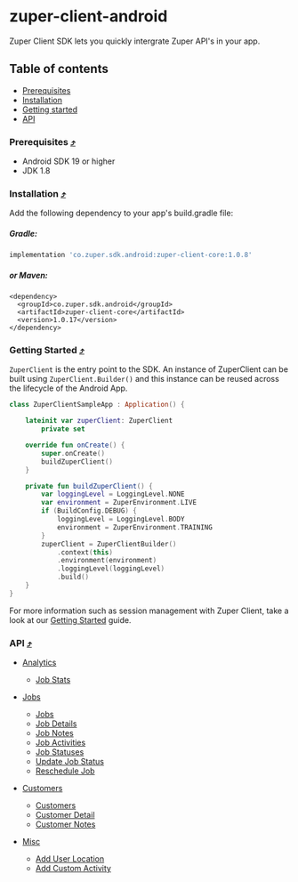 # zuper-client-android
Zuper Client SDK lets you quickly intergrate Zuper API's in your app. 

## Table of contents
- [Prerequisites](#prerequisites-)
- [Installation](#installation-)
- [Getting started](#getting-started-)
- [API](#api-)

### Prerequisites [⤴](#table-of-contents)
* Android SDK 19 or higher
* JDK 1.8

### Installation [⤴](#table-of-contents)
Add the following dependency to your app's build.gradle file:
##### Gradle:

```gradle
implementation 'co.zuper.sdk.android:zuper-client-core:1.0.8'
```

##### or Maven:

```
<dependency>
  <groupId>co.zuper.sdk.android</groupId>
  <artifactId>zuper-client-core</artifactId>
  <version>1.0.17</version>
</dependency>
```

### Getting Started [⤴](#table-of-contents)
`ZuperClient` is the entry point to the SDK. An instance of ZuperClient can be built using `ZuperClient.Builder()` and this instance can be reused across the lifecycle of the Android App.
```kotlin
class ZuperClientSampleApp : Application() {

    lateinit var zuperClient: ZuperClient
        private set

    override fun onCreate() {
        super.onCreate()
        buildZuperClient()
    }

    private fun buildZuperClient() {
        var loggingLevel = LoggingLevel.NONE
        var environment = ZuperEnvironment.LIVE
        if (BuildConfig.DEBUG) {
            loggingLevel = LoggingLevel.BODY
            environment = ZuperEnvironment.TRAINING
        }
        zuperClient = ZuperClientBuilder()
            .context(this)
            .environment(environment)
            .loggingLevel(loggingLevel)
            .build()
    }
}
```

For more information such as session management with Zuper Client, take a look at our [Getting Started](docs/getting-started.md) guide.

### API [⤴](#table-of-contents)

* [Analytics](docs/analytics-api.md)
  * [Job Stats](docs/analytics-api.md#job-stats)

* [Jobs](docs/jobs-api.md)
  * [Jobs](docs/jobs-api.md#jobs)
  * [Job Details](docs/jobs-api.md#job-details)
  * [Job Notes](docs/jobs-api.md#job-notes)
  * [Job Activities](docs/jobs-api.md#job-activities)
  * [Job Statuses](docs/jobs-api.md#job-statuses)
  * [Update Job Status](docs/jobs-api.md#update-status)
  * [Reschedule Job](docs/jobs-api.md#reschedule-job)

* [Customers](docs/customers-api.md)
  * [Customers](docs/customers-api.md#customers)
  * [Customer Detail](docs/customers-api.md#customer=detail)
  * [Customer Notes](docs/customers-api.md#customer-notes)
* [Misc](docs/misc-api.md)
  * [Add User Location](docs/misc-api.md#add-user-location)
  * [Add Custom Activity](docs/misc-api.md#add-custom-activity)
